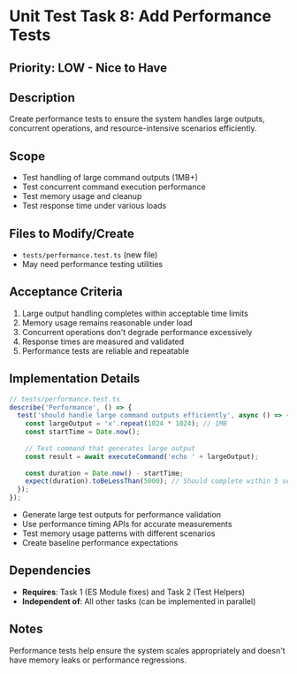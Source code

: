 # Unit Test Task 8: Add Performance Tests

## Priority: LOW - Nice to Have

## Description

Create performance tests to ensure the system handles large outputs, concurrent operations, and resource-intensive scenarios efficiently.

## Scope

- Test handling of large command outputs (1MB+)
- Test concurrent command execution performance
- Test memory usage and cleanup
- Test response time under various loads

## Files to Modify/Create

- `tests/performance.test.ts` (new file)
- May need performance testing utilities

## Acceptance Criteria

1. Large output handling completes within acceptable time limits
2. Memory usage remains reasonable under load
3. Concurrent operations don't degrade performance excessively
4. Response times are measured and validated
5. Performance tests are reliable and repeatable

## Implementation Details

```typescript
// tests/performance.test.ts
describe('Performance', () => {
  test('should handle large command outputs efficiently', async () => {
    const largeOutput = 'x'.repeat(1024 * 1024); // 1MB
    const startTime = Date.now();
    
    // Test command that generates large output
    const result = await executeCommand('echo ' + largeOutput);
    
    const duration = Date.now() - startTime;
    expect(duration).toBeLessThan(5000); // Should complete within 5 seconds
  });
});
```

- Generate large test outputs for performance validation
- Use performance timing APIs for accurate measurements
- Test memory usage patterns with different scenarios
- Create baseline performance expectations

## Dependencies

- **Requires**: Task 1 (ES Module fixes) and Task 2 (Test Helpers)
- **Independent of**: All other tasks (can be implemented in parallel)

## Notes

Performance tests help ensure the system scales appropriately and doesn't have memory leaks or performance regressions.
